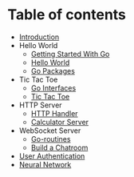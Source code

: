 # Table of contents
* [Introduction](README.md)
* Hello World
    * [Getting Started With Go](./markdowns/getting-started-with-go.md)
    * [Hello World](./helloworld/README.md)
    * [Go Packages](./markdowns/go-packages.md)
* Tic Tac Toe
    * [Go Interfaces](./markdowns/go-interfaces.md)
    * [Tic Tac Toe](./ttt/README.md)
* HTTP Server
    * [HTTP Handler](./markdowns/http-handler.md)
    * [Calculator Server](./calculator/README.md)
* WebSocket Server
    * [Go-routines](./mardowns/go-routines.md)
    * [Build a Chatroom](./chatroom/README.md)
* [User Authentication](./auth/README.md)
* [Neural Network](./neuralnet/README.md)

